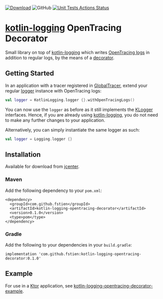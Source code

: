  [![Download](https://api.bintray.com/packages/fstien/kotlin-logging-opentracing-decorator/kotlin-logging-opentracing-decorator/images/download.svg)](https://bintray.com/fstien/kotlin-logging-opentracing-decorator/kotlin-logging-opentracing-decorator/_latestVersion)
 ![GitHub](https://img.shields.io/github/license/fstien/kotlin-logging-opentracing-decorator.svg?color=green&style=popout)
[![Unit Tests Actions Status](https://github.com/zopaUK/ktor-opentracing/workflows/Unit%20Tests/badge.svg)](https://github.com/{userName}/{repoName}/actions)

# [kotlin-logging](https://github.com/MicroUtils/kotlin-logging) OpenTracing Decorator

Small library on top of [kotlin-logging](https://github.com/MicroUtils/kotlin-logging) which writes  [OpenTracing logs](https://opentracing.io/docs/overview/tags-logs-baggage/#logs) in addition to regular logs, by the means of a [decorator](https://en.wikipedia.org/wiki/Decorator_pattern). 

## Getting Started 
In an application with a tracer registered in [GlobalTracer](https://opentracing.io/guides/java/tracers/#global-tracer), extend your regular [logger](https://github.com/MicroUtils/kotlin-logging) instance with OpenTracing logs: 
```kotlin
val logger = KotlinLogging.logger {}.withOpenTracingLogs()
```
You can now use the `logger` as before as it still implements the [KLogger](https://github.com/MicroUtils/kotlin-logging/blob/master/src/jvmMain/kotlin/mu/KLogger.kt) interfaces. Hence, if you are already using [kotlin-logging](https://github.com/MicroUtils/kotlin-logging), you do not need to make any further changes to your application. 

Alternatively, you can simply instantiate the same logger as such:
```kotlin
val logger = Logging.logger {}
```


## Installation

Available for download from [jcenter](https://bintray.com/fstien/ktor-header-forwarding/ktor-header-forwarding).
### Maven
Add the following dependency to your `pom.xml`:
    
    <dependency>
      <groupId>com.github.fstien</groupId>
      <artifactId>kotlin-logging-opentracing-decorator</artifactId>
      <version>0.1.0</version>
      <type>pom</type>
    </dependency>

### Gradle
Add the following to your dependencies in your `build.gradle`:

    implementation 'com.github.fstien:kotlin-logging-opentracing-decorator:0.1.0'

## Example
For use in a [Ktor](https://ktor.io/) application, see [kotlin-logging-opentracing-decorator-example](https://github.com/fstien/kotlin-logging-opentracing-decorator-example).
